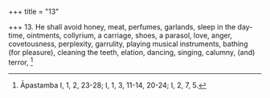 +++
title = "13"

+++
13. He shall avoid honey, meat, perfumes, garlands, sleep in the day-time, ointments, collyrium, a carriage, shoes, a parasol, love, anger, covetousness, perplexity, garrulity, playing musical instruments, bathing (for pleasure), cleaning the teeth, elation, dancing, singing, calumny, (and) terror, [^11] 


[^11]:  Āpastamba I, 1, 2, 23-28; I, 1, 3, 11-14, 20-24; I, 2, 7, 5.
